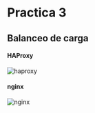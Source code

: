 # Practica 3

## Balanceo de carga

#### HAProxy
![haproxy](https://github.com/miguelangelrdguez/swap1415/blob/master/Pr%C3%A1cticas/P3/haproxy.PNG)

#### nginx
![nginx](https://github.com/miguelangelrdguez/swap1415/blob/master/Pr%C3%A1cticas/P3/nginx.PNG)